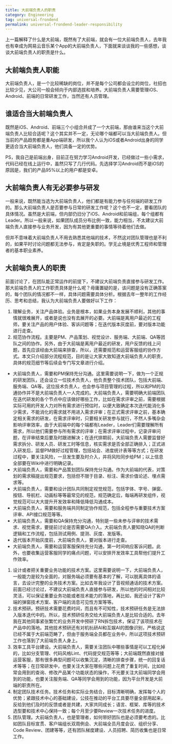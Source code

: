 ```yaml
---
title: 大前端负责人的职责
category: Engineering
tag: universal-frondend
permalink: universal-frondend-leader-responsibility
---
```


上一篇解释了什么是大前端，既然有了大前端，就会有一位大前端负责人，去年我也有幸成为网易云音乐某个App的大前端负责人，下面就来谈谈我的一些感想，谈谈大前端负责人的职责是什么。


## 大前端负责人职能
大前端负责人，是一个比较稀缺的岗位，并不是每个公司都会设立的岗位，社招也比较少见，大公司一般会倾向于内部选拔和培养。大前端负责人需要管理iOS、Android、前端的日常研发工作，当然还有人员管理。


## 谁适合当大前端负责人
既然是iOS、Android、前端三个小组合并成了一个大前端，那由谁来当这个大前端负责人比较合适呢？这个其实并不一定，无论哪个端都可以当大前端负责人。但当前的产品趋势都是重App端研发，所以我个人认为iOS或者Android出身的同学更适合当大前端负责人，他们具备一定的优势。

PS，我自己是前端出身，目前正在努力学习Android开发，已经做过一些小需求，代码已经在线上运行中，虽然只写了几行代码。先选择学习Android而不是iOS的原因是，我们的产品95%以上的用户都是安卓。


## 大前端负责人有无必要参与研发
一般来说，既然能当选为大前端负责人，他们都是有能力参与任何端的研发工作的。那么大前端负责人是否要参与日常的研发工作呢？这个也不一定，要看团队的具体情况。虽然是大前端，但内部仍旧分了iOS、Android和前端组，每个组都有Leader。所以一般来说，如果团队成员分布比例一致，能力相当，不太建议大前端负责人直接参与业务开发，因为有其他更重要的事情等待着他们去做。

但并不意味着大前端负责人不用去熟悉其他端的技术，不然这对团队管理也是不利的，如果平时讨论问题都无法参与，肯定是失职的。学无止境是优秀工程师和管理者的基本职业素养。


## 大前端负责人的职责
前面讨论了，在团队能正常运作的前提下，不建议大前端负责直接参与研发工作。那大前端负责人的工作职责具体是什么呢？毋庸置疑的是，该问题是没有正确答案的，每个团队的情况都不一样，具体问题需要具体分析。根据去年一整年的工作经历、思考和总结，我认为大前端负责人要做好以下工作：

1. 理解业务，关注产品体验。业务是根本，如果业务本身发展不顺利，其他的事情就很难展开，或者是说也没有去展开的必要。大前端是离用户最近的工程师，要关注产品的用户体验、客诉问题等；在迭代版本灰度前，要对版本功能进行走查。
1. 规范协作流程。主要是PM、产品策划、视觉设计、服务端、大前端、QA等团队之间的协作。另外，由于大前端是离用户最近的研发，用户反馈的线上问题，首先应该经由大前端来排查，所以，还需要规范和运营客服组的协作方式。本文只介绍部分流程规范，目的是让大家大致知道大前端负责人的职责，具体的规范细节等后续会专门写文章进行介绍。
  - 大前端负责人，需要和PM保持充分沟通。这里需要说明一下，做为一个正规的研发团队，还会设立一位技术负责人，他负责整个技术团队，包括大前端、服务端、QA等。这位技术负责人，也会参与项目管理的过程，所以和PM的沟通协作并不是大前端负责人一人完成的。大前端负责人，需要明确大前端团队在迭代研发的各个节点中应该做好哪些工作，比如在需求评审之前，需要根据实际可用的开发人力对所有需求进行预估时，以便大致确定本次迭代能消化多少需求，不能消化的需求就不用进入需求评审；在正式需求评审之前，基本确定相关需求的研发，在需求评审时，只要相关研发参与就行，不然人多嘴杂会影响评审效率，由于大前端中的每个端都有Leader，Leader们需要理解所有需求，所以他们需要参与所有需求的评审；在需求评审过程中，记录评审问题，在评审结束后要及时跟进解决；在迭代排期前，大前端负责人需要监督好需求拆分、研发人员、研发工时等信息，核实需求是否全部正确排入；正式进入研发后，监督PM做好过程管理，包括站会、进度统计表等等方式；在研发过程中，要关注风险，一旦发生要及时介入，并将风险同步给PM；以上信息全部要在Wiki中进行明确记录。
  - 大前端负责人，需要和产品策划团队保持充分沟通。作为大前端的代表，对策划的需求稿提出规范要求，包括但不限于目录、标注、需求价值论述、埋点需求等。
  - 大前端负责人，需要和设计团队共同制定视觉规范，包括字体、字号、弹窗、按钮、导航栏、动画标等等最常见的规范，规范确定后，每端再研发组件，视觉规范可以大大提升开发效率和降低降低沟通成本。
  - 大前端负责人，需要和服务端共同制定协作规范，包括全程参与重要技术方案评审、API接口规范等等。
  - 大前端负责人，需要和QA保持充分沟通，特别是一些未参与评审的技术需求、视觉需求，要提前讨论是否需要QA介入。大前端负责人要知晓QA的判断逻辑和工作流程，包括测试用例、提测、灰度、发版等。
  - 迭代版本开始灰度前，大前端负责人，要对版本进行走查。
  - 大前端负责人，需要和运营客服保持充分沟通，第一时间响应客诉问题。此外，也要收集运营客服同学的痛点问题，可以安排开发效率工具帮他们提升工作效率。
1. 设计或者把关重要业务功能的技术方案。这里需要说明一下，大前端负责人，一般能力是较为全面的，对服务端必须要有基本的了解，可以脱离具体的语言，去设计完整的业务技术方案。比如去年我设计了音视频通话的技术方案。前面已经讨论过，不建议大前端负责人直接参与研发，所以他的时间相对比较灵活，可以保证重要业务功能或者技术能力的落地，再比如，我还设计了客户端的弹窗技术方案、客户端的消息可见性方案等等。
1. 技术预研。预研技术需要花费时间，而且有不可知性，技术预研任务是无法排入版本迭代中的。所以，技术预研任务交给大前端负责人是比较合适的。去年我在其他同事紧张繁忙的业务开发中预研了RN拆包技术，保证了该项技术在产品中的落地。其他技术预研还有对机杭研AI和互娱AI的图像识别，严格说这已经不属于大前端范畴了，但由于服务端全员都在业务中，所以这项技术预研工作也落到了大前端负责人身上。
1. 效率工具平台建设。大前端负责人，需要关注团队中哪些事情是可以工程化掉的，比如分支管理、代码风格Lint、代码提交规范等等；大前端既然直接对接运营客服，那有很多典型问题可以收集沉淀，清晰的排查步骤，统一的回复话术等等；在日常研发中，也要关注大家在哪些问题上花费了重复时间，比如经常会用到的查询、修改产品某个功能状态的操作，不光要关注大前端同学会用到的功能，也要关注服务端、QA等同学会用到的功能，因为平台开发是大前端的职责所在。
1. 制定团队技术任务。技术任务和实际业务结合，目标清晰明确，发挥每个人的优势；紧跟技术中心的基础建设，公技在推动的平台工具要尽量全部用起来，反给到他们及时的反馈或者是共建，大家共同成长；语言、框架、库等的技术选型要和技术中心保持一致；每个月至少要Review一次技术任务的进度。
1. 团队管理。大前端负责人，也是管理者，如何带好团队也是必须要考虑的。比如团队目标宣贯、客户端组长双周例会、大前端全员月度会议、组织分享、Code Review、团建等等，还有团队梯度建设、人员招聘、简历收集也是日常工作。
